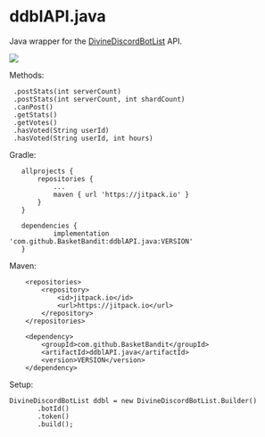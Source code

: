 # ddblAPI.java

Java wrapper for the [DivineDiscordBotList](https://divinediscordbots.com/) API.

[![](https://jitpack.io/v/BasketBandit/ddblAPI.java.svg)](https://jitpack.io/#BasketBandit/ddblAPI.java)

Methods:
```
 .postStats(int serverCount)
 .postStats(int serverCount, int shardCount)
 .canPost()
 .getStats()
 .getVotes()
 .hasVoted(String userId)
 .hasVoted(String userId, int hours)
 ```
 
 Gradle:
 ```
	allprojects {
		repositories {
			...
			maven { url 'https://jitpack.io' }
		}
	}
 
	dependencies {
	        implementation 'com.github.BasketBandit:ddblAPI.java:VERSION'
	}
 ```
 
Maven:
```
    <repositories>
        <repository>
            <id>jitpack.io</id>
            <url>https://jitpack.io</url>
        </repository>
    </repositories>
	
    <dependency>
        <groupId>com.github.BasketBandit</groupId>
        <artifactId>ddblAPI.java</artifactId>
        <version>VERSION</version>
    </dependency>
```

Setup:
 ```
DivineDiscordBotList ddbl = new DivineDiscordBotList.Builder()
        .botId()
        .token()
        .build();
 ```